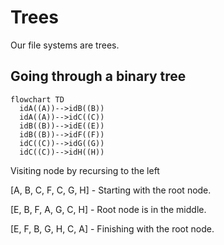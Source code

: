 # Trees

Our file systems are trees.

## Going through a binary tree

```mermaid
flowchart TD
  idA((A))-->idB((B))
  idA((A))-->idC((C))
  idB((B))-->idE((E))
  idB((B))-->idF((F))
  idC((C))-->idG((G))
  idC((C))-->idH((H))
```

Visiting node by recursing to the left

[A, B, C, F, C, G, H] - Starting with the root node.

[E, B, F, A, G, C, H] - Root node is in the middle.

[E, F, B, G, H, C, A] - Finishing with the root node.
